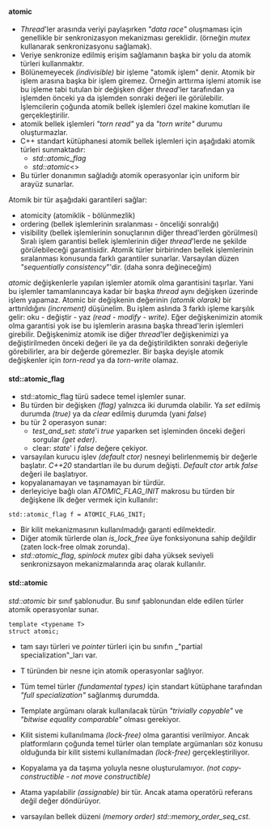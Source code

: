 #### atomic

- _Thread_'ler arasında veriyi paylaşırken _"data race"_ oluşmaması için genellikle bir senkronizasyon mekanizması gereklidir. (örneğin _mutex_ kullanarak senkronizasyonu sağlamak).
- Veriye senkronize edilmiş erişim sağlamanın başka bir yolu da atomik türleri kullanmaktır.
- Bölünemeyecek _(indivisible)_ bir işleme "atomik işlem" denir. Atomik bir işlem arasına başka bir işlem giremez. Örneğin arttırma işlemi atomik ise bu işleme tabi tutulan bir değişken diğer _thread_'ler tarafından ya işlemden önceki ya da işlemden sonraki değeri ile görülebilir.
 İşlemcilerin çoğunda atomik bellek işlemleri özel makine komutları ile gerçekleştirilir.
- atomik bellek işlemleri _"torn read"_ ya da _"torn write"_ durumu oluşturmazlar.
- C++ standart kütüphanesi atomik bellek işlemleri için aşağıdaki atomik türleri sunmaktadır:
    - _std::atomic_flag_
    - _std::atomic_\<>
- Bu türler donanımın sağladığı atomik operasyonlar için uniform bir arayüz sunarlar.

Atomik bir tür aşağıdaki garantileri sağlar:
- atomicity (atomiklik - bölünmezlik)
- ordering (bellek işlemlerinin sıralanması - önceliği sonralığı)
- visibility (bellek işlemlerinin sonuçlarının diğer thread'lerden görülmesi)
Sıralı işlem garantisi bellek işlemlerinin diğer _thread_'lerde ne şekilde görülebileceği garantisidir. Atomik türler birbirinden bellek işlemlerinin sıralanması konusunda farklı garantiler sunarlar. Varsayılan düzen _"sequentially consistency_"'dir. (daha sonra değineceğim)

_atomic_  değişkenlerle yapılan işlemler atomik olma garantisini taşırlar. Yani bu işlemler tamamlanıncaya kadar bir başka _thread_ aynı değişken üzerinde işlem yapamaz. Atomic bir değişkenin değerinin _(atomik olarak)_ bir arttırıldığını _(increment)_ düşünelim. Bu işlem aslında 3 farklı işleme karşılık gelir: oku - değiştir - yaz _(read - modify - write)_. Eğer değişkenimizin atomik olma garantisi yok ise bu işlemlerin arasına başka thread'lerin işlemleri girebilir. Değişkenimiz atomik ise diğer _thread_'ler değişkenimizi ya değiştirilmeden önceki değeri ile ya da değiştirildikten sonraki değeriyle görebilirler, ara bir değerde göremezler. Bir başka deyişle atomik değişkenler için _torn-read_ ya da _torn-write_ olamaz. 


#### std::atomic_flag
- std::atomic_flag türü sadece temel işlemler sunar.
- Bu türden bir değişken _(flag)_ yalnızca iki durumda olabilir. Ya _set_ edilmiş durumda _(true)_ ya da _clear_ edilmiş durumda (yani _false_)
- bu tür 2 operasyon sunar:
	- _test_and_set_: _state_'i _true_ yaparken set işleminden önceki değeri sorgular _(get eder)_. 
	- clear: _state_' i _false_ değere çekiyor.
- varsayılan kurucu işlev _(default ctor)_ nesneyi belirlenmemiş bir değerle başlatır. _C++20_ standartları ile bu durum değişti. _Default ctor_ artık _false_ değeri ile başlatıyor.
- kopyalanamayan ve taşınamayan bir türdür.
- derleyiciye bağlı olan _ATOMIC_FLAG_INIT_ makrosu bu türden bir değişkene ilk değer vermek için kullanılır: 
```
std::atomic_flag f = ATOMIC_FLAG_INIT; 
```
- Bir kilit mekanizmasının kullanılmadığı garanti edilmektedir.
- Diğer atomik türlerde olan _is_lock_free_ üye fonksiyonuna sahip değildir (zaten lock-free olmak zorunda).
- _std::atomic_flag_, _spinlock mutex_ gibi daha yüksek seviyeli senkronizsayon mekanizmalarında araç olarak kullanılır.

#### std::atomic
_std::atomic_ bir sınıf şablonudur. Bu sınıf şablonundan elde edilen türler atomik operasyonlar sunar.

```
template <typename T>
struct atomic;
```
- tam sayı türleri ve _pointer_ türleri için bu sınıfın _"partial specialization"_ları var.

- T türünden bir nesne için atomik operasyonlar sağlıyor.
- Tüm temel türler _(fundamental types)_ için standart kütüphane tarafından _"full specialization"_ sağlanmış durumdda.
- Template argümanı olarak kullanılacak türün _"trivially copyable"_ ve _"bitwise equality comparable"_ olması gerekiyor.
- Kilit sistemi kullanılmama _(lock-free)_ olma garantisi verilmiyor. Ancak platformların çoğunda temel türler olan template argümanları söz konusu olduğunda bir kilit sistemi kullanılmadan _(lock-free)_ gerçekleştiriliyor.
- Kopyalama ya da taşıma yoluyla nesne oluşturulamıyor. _(not copy-constructible - not move constructible)_
- Atama yapılabilir _(assignable)_ bir tür. Ancak atama operatörü referans değil değer döndürüyor.
- varsayılan bellek düzeni _(memory order)_ _std::memory_order_seq_cst_.


